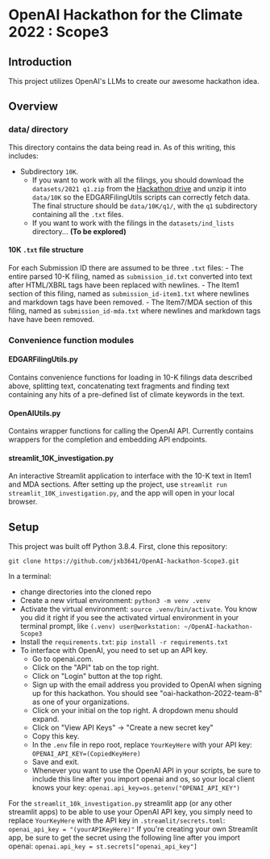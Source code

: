 # OpenAI Hackathon for the Climate 2022 : Scope3

## Introduction
This project utilizes OpenAI's LLMs to create our awesome hackathon idea.

## Overview

### data/ directory
This directory contains the data being read in.  As of this writing, this includes:
- Subdirectory `10K`.  
    - If you want to work with all the filings, you should download the `datasets/2021 q1.zip` from the [Hackathon drive](https://drive.google.com/drive/folders/1j-I-hBuqYZQWMPNO2nWIrRDwuMFLeYMN?usp=share_link) and unzip it into `data/10K` so the EDGARFilingUtils scripts can correctly fetch data. The final structure should be `data/10K/q1/`, with the `q1` subdirectory containing all the `.txt` files. 
    - If you want to work with the filings in the `datasets/ind_lists` directory... **(To be explored)**


#### 10K `.txt` file structure
For each Submission ID there are assumed to be three `.txt` files:
    - The entire parsed 10-K filing, named as `submission_id.txt` converted into text after HTML/XBRL tags have been replaced with newlines.
    - The Item1 section of this filing, named as `submission_id-item1.txt` where newlines and markdown tags have been removed.
    - The Item7/MDA section of this filing, named as `submission_id-mda.txt` where newlines and markdown tags have have been removed.

### Convenience function modules

#### EDGARFilingUtils.py
Contains convenience functions for loading in 10-K filings data described above, splitting text, concatenating text fragments and finding text containing any hits of a pre-defined list of climate keywords in the text. 

#### OpenAIUtils.py
Contains wrapper functions for calling the OpenAI API.  Currently contains wrappers for the completion and embedding API endpoints.

#### streamlit_10K_investigation.py
An interactive Streamlit application to interface with the 10-K text in Item1 and MDA sections. 
After setting up the project, use `streamlit run streamlit_10K_investigation.py`, and the app will open in your local browser. 

## Setup

This project was built off Python 3.8.4. 
First, clone this repository: 

`git clone https://github.com/jxb3641/OpenAI-hackathon-Scope3.git`

In a terminal:
- change directories into the cloned repo
- Create a new virtual environment: `python3 -m venv .venv`
- Activate the virtual environment: `source .venv/bin/activate`.  You know you did it right if you see the activated virtual environment in your terminal prompt, like 
    `(.venv) user@workstation: ~/OpenAI-hackathon-Scope3`
- Install the `requirements.txt`: `pip install -r requirements.txt` 
- To interface with OpenAI, you need to set up an API key. 
    - Go to openai.com.
    - Click on the "API" tab on the top right.
    - Click on "Login" button at the top right.
    - Sign up with the email address you provided to OpenAI when signing up for this hackathon.  You should see "oai-hackathon-2022-team-8" as one of your organizations.
    - Click on your initial on the top right. A dropdown menu should expand.
    - Click on "View API Keys" -> "Create a new secret key"
    - Copy this key.
    - In the `.env` file in repo root, replace `YourKeyHere` with your API key: 
    `OPENAI_API_KEY=(CopiedKeyHere)` 
    - Save and exit.
    - Whenever you want to use the OpenAI API in your scripts, be sure to include this line after you import openai and os, so your local client knows your key: 
    `openai.api_key=os.getenv("OPENAI_API_KEY")`

For the `streamlit_10k_investigation.py` streamlit app (or any other streamlit apps) to be able to use your OpenAI API key, you simply need to replace `YourKeyHere` with the API key in `.streamlit/secrets.toml`:
`openai_api_key = "(yourAPIKeyHere)"`
If you're creating your own Streamlit app, be sure to get the secret using the following line after you import openai:
`openai.api_key = st.secrets["openai_api_key"]`
